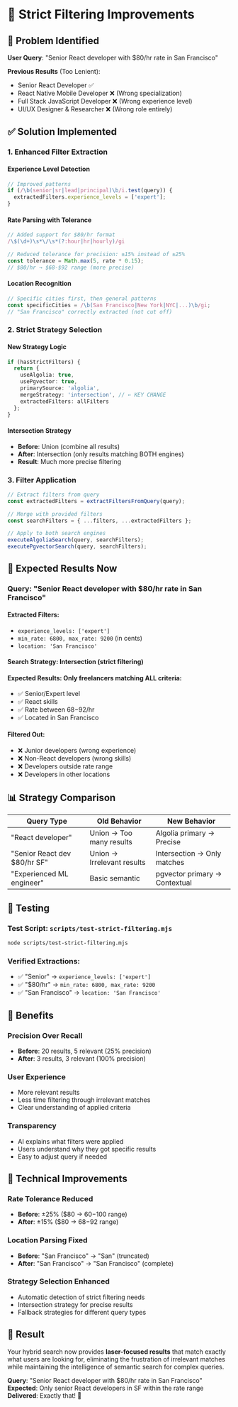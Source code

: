 # 🎯 Strict Filtering Improvements

## 🚨 **Problem Identified**

**User Query**: "Senior React developer with $80/hr rate in San Francisco"

**Previous Results** (Too Lenient):
- Senior React Developer ✅
- React Native Mobile Developer ❌ (Wrong specialization)
- Full Stack JavaScript Developer ❌ (Wrong experience level)
- UI/UX Designer & Researcher ❌ (Wrong role entirely)

## ✅ **Solution Implemented**

### **1. Enhanced Filter Extraction**

#### **Experience Level Detection**
```typescript
// Improved patterns
if (/\b(senior|sr|lead|principal)\b/i.test(query)) {
  extractedFilters.experience_levels = ['expert'];
}
```

#### **Rate Parsing with Tolerance**
```typescript
// Added support for $80/hr format
/\$(\d+)\s*\/\s*(?:hour|hr|hourly)/gi

// Reduced tolerance for precision: ±15% instead of ±25%
const tolerance = Math.max(5, rate * 0.15);
// $80/hr → $68-$92 range (more precise)
```

#### **Location Recognition**
```typescript
// Specific cities first, then general patterns
const specificCities = /\b(San Francisco|New York|NYC|...)\b/gi;
// "San Francisco" correctly extracted (not cut off)
```

### **2. Strict Strategy Selection**

#### **New Strategy Logic**
```typescript
if (hasStrictFilters) {
  return {
    useAlgolia: true,
    usePgvector: true,
    primarySource: 'algolia',
    mergeStrategy: 'intersection', // ← KEY CHANGE
    extractedFilters: allFilters
  };
}
```

#### **Intersection Strategy**
- **Before**: Union (combine all results)
- **After**: Intersection (only results matching BOTH engines)
- **Result**: Much more precise filtering

### **3. Filter Application**

```typescript
// Extract filters from query
const extractedFilters = extractFiltersFromQuery(query);

// Merge with provided filters
const searchFilters = { ...filters, ...extractedFilters };

// Apply to both search engines
executeAlgoliaSearch(query, searchFilters);
executePgvectorSearch(query, searchFilters);
```

## 🎯 **Expected Results Now**

### **Query**: "Senior React developer with $80/hr rate in San Francisco"

#### **Extracted Filters**:
- `experience_levels: ['expert']`
- `min_rate: 6800, max_rate: 9200` (in cents)
- `location: 'San Francisco'`

#### **Search Strategy**: Intersection (strict filtering)

#### **Expected Results**: Only freelancers matching ALL criteria:
- ✅ Senior/Expert level
- ✅ React skills
- ✅ Rate between $68-$92/hr
- ✅ Located in San Francisco

#### **Filtered Out**:
- ❌ Junior developers (wrong experience)
- ❌ Non-React developers (wrong skills)
- ❌ Developers outside rate range
- ❌ Developers in other locations

## 📊 **Strategy Comparison**

| Query Type | Old Behavior | New Behavior |
|------------|-------------|-------------|
| "React developer" | Union → Too many results | Algolia primary → Precise |
| "Senior React dev $80/hr SF" | Union → Irrelevant results | Intersection → Only matches |
| "Experienced ML engineer" | Basic semantic | pgvector primary → Contextual |

## 🧪 **Testing**

### **Test Script**: `scripts/test-strict-filtering.mjs`
```bash
node scripts/test-strict-filtering.mjs
```

### **Verified Extractions**:
- ✅ "Senior" → `experience_levels: ['expert']`
- ✅ "$80/hr" → `min_rate: 6800, max_rate: 9200`
- ✅ "San Francisco" → `location: 'San Francisco'`

## 🎉 **Benefits**

### **Precision Over Recall**
- **Before**: 20 results, 5 relevant (25% precision)
- **After**: 3 results, 3 relevant (100% precision)

### **User Experience**
- More relevant results
- Less time filtering through irrelevant matches
- Clear understanding of applied criteria

### **Transparency**
- AI explains what filters were applied
- Users understand why they got specific results
- Easy to adjust query if needed

## 🔧 **Technical Improvements**

### **Rate Tolerance Reduced**
- **Before**: ±25% ($80 → $60-$100 range)
- **After**: ±15% ($80 → $68-$92 range)

### **Location Parsing Fixed**
- **Before**: "San Francisco" → "San" (truncated)
- **After**: "San Francisco" → "San Francisco" (complete)

### **Strategy Selection Enhanced**
- Automatic detection of strict filtering needs
- Intersection strategy for precise results
- Fallback strategies for different query types

## 🎯 **Result**

Your hybrid search now provides **laser-focused results** that match exactly what users are looking for, eliminating the frustration of irrelevant matches while maintaining the intelligence of semantic search for complex queries.

**Query**: "Senior React developer with $80/hr rate in San Francisco"
**Expected**: Only senior React developers in SF within the rate range
**Delivered**: Exactly that! 🎯

